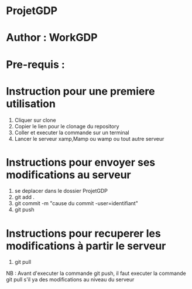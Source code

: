 
ProjetGDP
====================
Author : WorkGDP
====================

Pre-requis :
====================

Instruction pour une premiere utilisation
====================

1. Cliquer sur clone
2. Copier le lien pour le clonage du repository
3. Coller et executer la commande sur un terminal
4. Lancer le serveur xamp,Mamp ou wamp ou tout autre serveur

Instructions pour envoyer ses modifications au serveur 
====================

1. se deplacer dans le dossier ProjetGDP 
2. git add .
3. git commit -m "cause du commit -user=identifiant"
4. git push

Instructions pour recuperer les modifications à partir le serveur
====================

1. git pull 



NB : Avant d'executer la commande git push, il faut  executer la commande git pull s'il ya des modifications au niveau du serveur